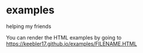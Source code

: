 # examples
helping my friends

You can render the HTML examples by going to https://keebler17.github.io/examples/FILENAME.HTML
